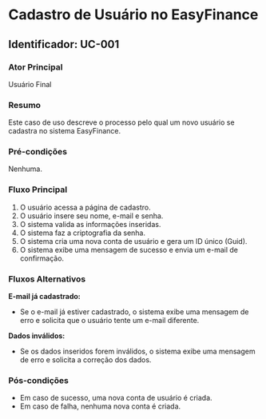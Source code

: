# Cadastro de Usuário no EasyFinance

## Identificador: UC-001

### Ator Principal
Usuário Final

### Resumo
Este caso de uso descreve o processo pelo qual um novo usuário se cadastra no sistema EasyFinance.

### Pré-condições
Nenhuma.

### Fluxo Principal
1. O usuário acessa a página de cadastro.
2. O usuário insere seu nome, e-mail e senha.
3. O sistema valida as informações inseridas.
4. O sistema faz a criptografia da senha.
5. O sistema cria uma nova conta de usuário e gera um ID único (Guid).
6. O sistema exibe uma mensagem de sucesso e envia um e-mail de confirmação.

### Fluxos Alternativos

**E-mail já cadastrado:** 
- Se o e-mail já estiver cadastrado, o sistema exibe uma mensagem de erro e solicita que o usuário tente um e-mail diferente.

**Dados inválidos:** 
- Se os dados inseridos forem inválidos, o sistema exibe uma mensagem de erro e solicita a correção dos dados.

### Pós-condições
- Em caso de sucesso, uma nova conta de usuário é criada.
- Em caso de falha, nenhuma nova conta é criada.